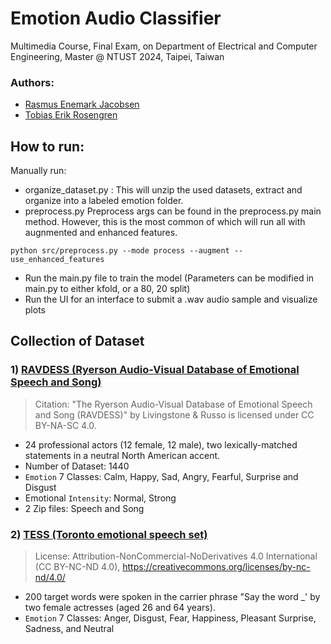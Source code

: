# Emotion Audio Classifier

Multimedia Course, Final Exam, on Department of Electrical and Computer Engineering, Master @ NTUST 2024, Taipei, Taiwan

### Authors:

- [Rasmus Enemark Jacobsen](https://github.com/ras-e)
- [Tobias Erik Rosengren](https://github.com/tobro174)

## How to run:

Manually run: 
- organize_dataset.py : This will unzip the used datasets, extract and organize into a labeled emotion folder.
- preprocess.py
Preprocess args can be found in the preprocess.py main method. However, this is the most common of which will run all with augnmented and enhanced features.

```
python src/preprocess.py --mode process --augment --use_enhanced_features
```
- Run the main.py file to train the model (Parameters can be modified in main.py to either kfold, or a 80, 20 split)
- Run the UI for an interface to submit a .wav audio sample and visualize plots


## Collection of Dataset

### 1) [RAVDESS (Ryerson Audio-Visual Database of Emotional Speech and Song)](https://zenodo.org/record/1188976)

> Citation: "The Ryerson Audio-Visual Database of Emotional Speech and Song (RAVDESS)" by Livingstone & Russo is licensed under CC BY-NA-SC 4.0.

- 24 professional actors (12 female, 12 male), two lexically-matched statements in a neutral North American accent.
- Number of Dataset: 1440
- `Emotion` 7 Classes: Calm, Happy, Sad, Angry, Fearful, Surprise and Disgust
- Emotional `Intensity`: Normal, Strong
- 2 Zip files: Speech and Song

### 2) [TESS (Toronto emotional speech set)](https://borealisdata.ca/dataset.xhtml?persistentId=doi%3A10.5683%2FSP2%2FE8H2MF)

> License: Attribution-NonCommercial-NoDerivatives 4.0 International (CC BY-NC-ND 4.0), https://creativecommons.org/licenses/by-nc-nd/4.0/

- 200 target words were spoken in the carrier phrase "Say the word \_' by two female actresses (aged 26 and 64 years).
- `Emotion` 7 Classes: Anger, Disgust, Fear, Happiness, Pleasant Surprise, Sadness, and Neutral
